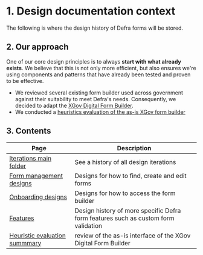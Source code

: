 # 1. Design documentation context
The following is where the design history of Defra forms will be stored.

## 2. Our approach
One of our core design principles is to always **start with what already exists**. We believe that this is not only more efficient, but also ensures we're using components and patterns that have already been tested and proven to be effective.

- We reviewed several existing form builder used across government against their suitability to meet Defra's needs. Consequently, we decided to adapt the [XGov Digital Form Builder](https://github.com/XGovFormBuilder/digital-form-builder/tree/main).
- We conducted a [heuristics evaluation of the as-is XGov form builder](https://github.com/Daniel-Da-Silveira/defra-froms-mvp1/blob/main/app/design/Iterations/heuristic-evaluation.md)

## 3. Contents

| Page  | Description |
| ------------- | ------------- |
|  [Iterations main folder](https://github.com/Daniel-Da-Silveira/defra-froms-mvp1/tree/main/app/design/Iterations)  |  See a history of all design iterations  |
| [Form management designs](https://github.com/Daniel-Da-Silveira/defra-froms-mvp1/tree/main/app/design/Iterations/form-management) |   Designs for how to find, create and edit forms |
| [Onboarding designs](https://github.com/Daniel-Da-Silveira/defra-froms-mvp1/tree/main/app/design/Iterations/onboarding)|   Designs for how to access the form builder |
| [Features](https://github.com/Daniel-Da-Silveira/defra-froms-mvp1/tree/main/app/design/Iterations/features)| Design history of more specific Defra form features such as custom form validation |
| [Heuristic evaluation summmary](https://github.com/Daniel-Da-Silveira/defra-froms-mvp1/blob/main/app/design/Iterations/heuristic-evaluation.md)| review of the as-is interface of the XGov Digital Form Builder |
